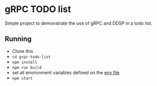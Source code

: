 gRPC TODO list
===

Simple project to demonstrate the use of gRPC and DDSP in a todo list.

## Running
- Clone this
- `cd grpc-todo-list`
- `npm install`
- `npm run build`
- set all environment variables defined on the [env file](.envrc.sample)
- `npm start`
